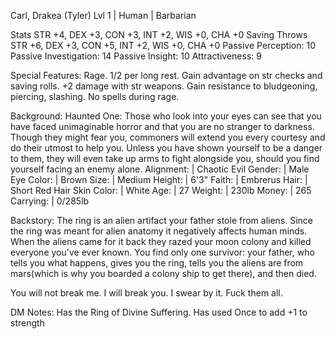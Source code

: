 Carl, Drakea (Tyler)
Lvl 1 | Human | Barbarian

Stats         STR +4, DEX +3, CON +3, INT +2, WIS +0, CHA +0
Saving Throws STR +6, DEX +3, CON +5, INT +2, WIS +0, CHA +0
Passive Perception:     10
Passive Investigation:  14
Passive Insight:        10
Attractiveness:         9


Special Features:
Rage. 1/2 per long rest.
Gain advantage on str checks and saving rolls. +2 damage with str weapons.
Gain resistance to bludgeoning, piercing, slashing. No spells during rage.

Background: Haunted One: Those who look into your eyes can see that you have faced unimaginable horror and that you are no stranger to darkness. Though they might fear you, commoners will extend you every courtesy and do their utmost to help you. Unless you have shown yourself to be a danger to them, they will even take up arms to fight alongside you, should you find yourself facing an enemy alone.
Alignment:   | Chaotic Evil
Gender:      | Male
Eye Color:   | Brown
Size:        | Medium
Height:      | 6'3"
Faith:       | Embrerus
Hair:        | Short Red Hair
Skin Color:  | White
Age:         | 27
Weight:      | 230lb
Money:       | 265
Carrying:    | 0/285lb

Backstory:
The ring is an alien artifact your father stole from aliens. Since the ring was meant for alien anatomy it negatively affects human minds. When the aliens came for it back they razed your moon colony and killed everyone you've ever known. You find only one survivor: your father, who tells you what happens, gives you the ring, tells you the aliens are from mars(which is why you boarded a colony ship to get there), and then died.

You will not break me.
I will break you.
I swear by it.
Fuck them all.

DM Notes:
Has the Ring of Divine Suffering. Has used Once to add +1 to strength